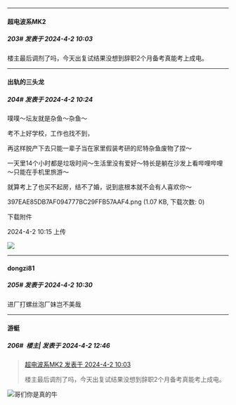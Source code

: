 ﻿
*****

####  超电波系MK2  
##### 203#       发表于 2024-4-2 10:03

楼主最后调剂了吗，今天出复试结果没想到辞职2个月备考真能考上成电。


*****

####  出轨的三头龙  
##### 204#       发表于 2024-4-2 10:24

噗噗～坛友就是杂鱼～杂鱼～

考不上好学校，工作也找不到，

再这样脱产下去只能一辈子当在家里假装考研的尼特杂鱼废物了捏～

一天里14个小时都是垃圾时间～生活里没有爱好～特长是躺在沙发上看哔哩哔哩～只能在手机里旅游～

就算考上了也买不起房，结不了婚，说到底根本就不会有人喜欢你～

397EAE85DB7AF094777BC29FFB57AAF4.png
(1.07 KB, 下载次数: 0)

下载附件

2024-4-2 10:15 上传

<img src="https://img.saraba1st.com/forum/202404/02/101524cb34b3smm1oo5o12.png" referrerpolicy="no-referrer">

*****

####  dongzi81  
##### 205#       发表于 2024-4-2 10:30

进厂打螺丝泡厂妹岂不美哉


*****

####  游蜓  
##### 206#         楼主| 发表于 2024-4-2 12:46

<blockquote><a href="httphttps://bbs.saraba1st.com/2b/forum.php?mod=redirect&amp;goto=findpost&amp;pid=64455810&amp;ptid=2162148" target="_blank">超电波系MK2 发表于 2024-4-2 10:03</a>

楼主最后调剂了吗，今天出复试结果没想到辞职2个月备考真能考上成电。</blockquote>
<img src="https://static.saraba1st.com/image/smiley/face2017/068.png" referrerpolicy="no-referrer">哥们你是真的牛

